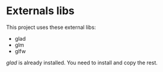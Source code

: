 # Externals libs


This project uses these external libs:

- glad
- glm
- glfw

*glad* is already installed. You need to install and copy the rest.


